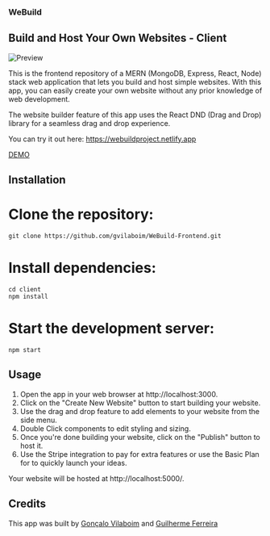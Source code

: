 ### WeBuild

## Build and Host Your Own Websites - Client
![Preview](https://github.com/gferreira7/WeBuild-Frontend/assets/104030930/0b108bb6-a58e-4e64-a866-e8c33a20a2d6)

This is the frontend repository of a MERN (MongoDB, Express, React, Node) stack web application that lets you build and host simple websites. With this app, you can easily create your own website without any prior knowledge of web development.

The website builder feature of this app uses the React DND (Drag and Drop) library for a seamless drag and drop experience.

You can try it out here: https://webuildproject.netlify.app


[DEMO](https://github-production-user-asset-6210df.s3.amazonaws.com/104030930/246103069-80643384-3e26-429f-bc7c-f375db6173e7.mp4)


## Installation

# Clone the repository:

```
git clone https://github.com/gvilaboim/WeBuild-Frontend.git
```

# Install dependencies:

```
cd client
npm install
```

# Start the development server:

```
npm start
```

## Usage

1. Open the app in your web browser at http://localhost:3000.
2. Click on the "Create New Website" button to start building your website.
3. Use the drag and drop feature to add elements to your website from the side menu.
4. Double Click components to edit styling and sizing.
5. Once you're done building your website, click on the "Publish" button to host it.
6. Use the Stripe integration to pay for extra features or use the Basic Plan for to quickly launch your ideas.

Your website will be hosted at http://localhost:5000/<your-website-name>.

## Credits

This app was built by [Gonçalo Vilaboim](https://github.com/gvilaboim) and [Guilherme Ferreira](https://github.com/gferreira7)
